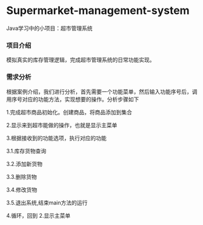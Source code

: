 # Supermarket-management-system
Java学习中的小项目：超市管理系统

### 项目介绍

模拟真实的库存管理逻辑，完成超市管理系统的日常功能实现。

### 需求分析

根据案例介绍，我们进行分析，首先需要一个功能菜单，然后输入功能序号后，调用序号对应的功能方法，实现想要的操作。分析步骤如下

1.完成超市商品初始化。创建商品，将商品添加到集合

2.显示来到超市能做的操作，也就是显示主菜单

3.根据接收到的功能选项，执行对应的功能

3.1.库存货物查询

3.2.添加新货物   

3.3.删除货物

3.4.修改货物

3.5.退出系统,结束main方法的运行

4.循环，回到 2.显示主菜单